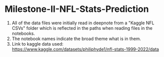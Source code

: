 # Milestone-II-NFL-Stats-Prediction

1. All of the data files were initially read in deepnote from a "Kaggle NFL CSVs" folder which is reflected in the paths when reading files in the notebooks.
2. The notebook names indicate the broad theme what is in them.
3. Link to kaggle data used: https://www.kaggle.com/datasets/philiphyde1/nfl-stats-1999-2022/data 

